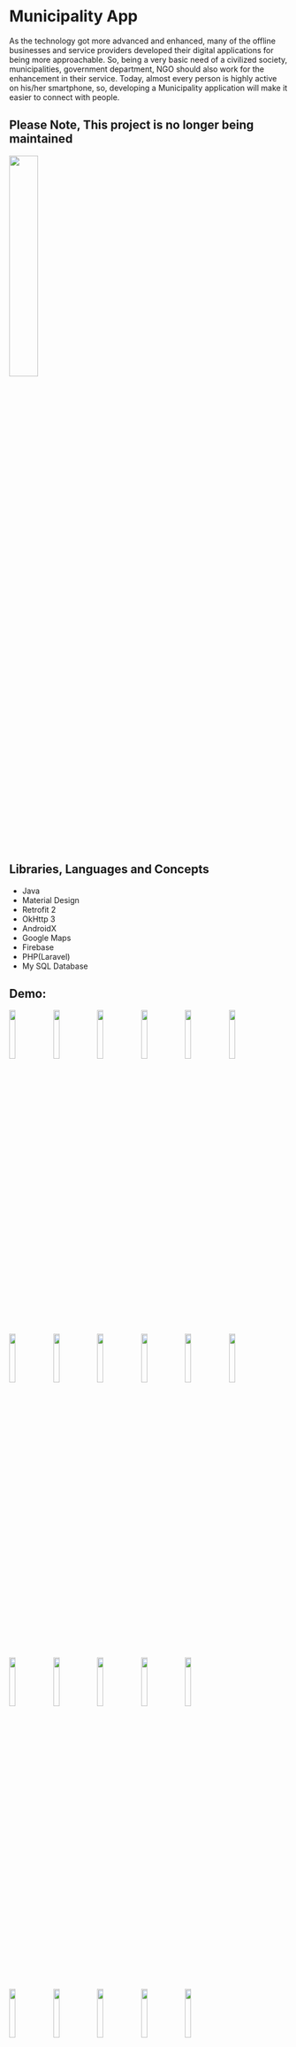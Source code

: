 # Municipality App

As the technology got more advanced and enhanced, many of the offline businesses and service providers developed their digital applications for being more approachable. So, being a very basic need of a civilized society, municipalities, government department, NGO should also work for the enhancement in their service. Today, almost every person is highly active on his/her smartphone, so, developing a Municipality application will make it easier to connect with people.


## Please Note, This project is no longer being maintained 

<a href="https://github.com/AhmedAboughosen/Municipality-App/blob/master/app/release/app-release.apk"><img src="https://user-images.githubusercontent.com/55014628/90318864-b159cd00-df33-11ea-869c-a8cd28233cb3.png" width="32%" /></a>

## Libraries, Languages and Concepts
- Java
- Material Design
- Retrofit 2
- OkHttp 3
- AndroidX
- Google Maps
- Firebase
- PHP(Laravel)
- My SQL Database


## Demo:
 <img src="https://user-images.githubusercontent.com/55014628/90318284-ea903e00-df2f-11ea-9169-487e73a67194.jpg" width="15%" /> <img src="https://user-images.githubusercontent.com/55014628/90318287-ebc16b00-df2f-11ea-8e06-bd18af976186.jpg" width="15%" />  <img src="https://user-images.githubusercontent.com/55014628/90318291-ee23c500-df2f-11ea-9047-43116cd5b2e2.jpg" width="15%" /> <img src="https://user-images.githubusercontent.com/55014628/90318292-ef54f200-df2f-11ea-8c89-f0b33350e1da.jpg" width="15%" /> <img src="https://user-images.githubusercontent.com/55014628/90318293-efed8880-df2f-11ea-9410-3197f0216275.jpg" width="15%" />
  <img src="https://user-images.githubusercontent.com/55014628/90318296-f1b74c00-df2f-11ea-9347-52fa9fda191f.jpg" width="15%" />  <img src="https://user-images.githubusercontent.com/55014628/90318299-f2e87900-df2f-11ea-8f04-e243562e4026.jpg" width="15%" />   <img src="https://user-images.githubusercontent.com/55014628/90318300-f3810f80-df2f-11ea-8a2d-db490b627ee0.jpg" width="15%" />
  <img src="https://user-images.githubusercontent.com/55014628/90318301-f419a600-df2f-11ea-8c2d-b9939b258e9b.jpg" width="15%" />  <img src="https://user-images.githubusercontent.com/55014628/90318302-f54ad300-df2f-11ea-884f-bdde4cd925b1.jpg" width="15%" />  <img src="https://user-images.githubusercontent.com/55014628/90318303-f5e36980-df2f-11ea-9d0f-39aff291d360.jpg" width="15%" />  <img src="https://user-images.githubusercontent.com/55014628/90318306-f7ad2d00-df2f-11ea-9222-81d026ccf99b.jpg" width="15%" />
   <img src="https://user-images.githubusercontent.com/55014628/90318305-f67c0000-df2f-11ea-9a27-43f0d6afb04e.jpg" width="15%" />    <img src="https://user-images.githubusercontent.com/55014628/90318307-f845c380-df2f-11ea-85a5-0bba7705e25e.jpg" width="15%" />     <img src="https://user-images.githubusercontent.com/55014628/90318308-f8de5a00-df2f-11ea-9354-009c9a98887c.jpg" width="15%" /> <img src="https://user-images.githubusercontent.com/55014628/90318309-f976f080-df2f-11ea-9f36-116417d2ae9f.jpg" width="15%" />   <img src="https://user-images.githubusercontent.com/55014628/90318312-faa81d80-df2f-11ea-89b8-a982e28f628a.jpg" width="15%" />

<img src="https://user-images.githubusercontent.com/55014628/90318315-fda30e00-df2f-11ea-8880-b01488db4077.jpg" width="15%" />    <img src="https://user-images.githubusercontent.com/55014628/90318317-fe3ba480-df2f-11ea-9e73-cac516241b67.jpg" width="15%" />     <img src="https://user-images.githubusercontent.com/55014628/90318319-ff6cd180-df2f-11ea-9a8b-452fbe9d8573.jpg" width="15%" /> <img src="https://user-images.githubusercontent.com/55014628/90318323-01369500-df30-11ea-832f-82ef08c8d06b.jpg" width="15%" />   <img src="https://user-images.githubusercontent.com/55014628/90318325-0267c200-df30-11ea-8649-9b0a78c8e7fa.jpg" width="15%" />

<img src="https://user-images.githubusercontent.com/55014628/90318326-0398ef00-df30-11ea-8fba-e7021fdc4296.jpg" width="15%" />    <img src="https://user-images.githubusercontent.com/55014628/90318327-04ca1c00-df30-11ea-8a81-9b5203156d2a.jpg" width="15%" />     <img src="https://user-images.githubusercontent.com/55014628/90318328-0562b280-df30-11ea-9747-6c85c6e54fe8.jpg" width="15%" /> 


## Contributing
Pull requests are welcome. For major changes, please open an issue first to discuss what you would like to change.

Feel free to fork the project and send us a pull request or even open a [new issue](https://github.com/AhmedAboughosen/Municipality-App/issues) to start discussion. 
